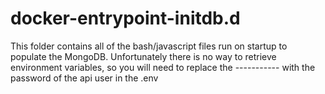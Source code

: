 # docker-entrypoint-initdb.d

This folder contains all of the bash/javascript files run on startup to
populate the MongoDB. Unfortunately there is no way to retrieve environment
variables, so you will need to replace the ----------- with the password of the
api user in the .env
